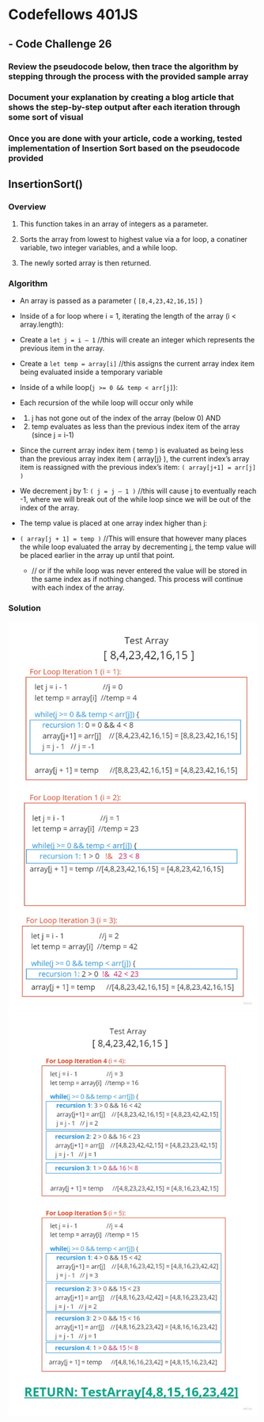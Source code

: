 # Codefellows 401JS

## - Code Challenge 26

### Review the pseudocode below, then trace the algorithm by stepping through the process with the provided sample array

### Document your explanation by creating a blog article that shows the step-by-step output after each iteration through some sort of visual  

### Once you are done with your article, code a working, tested implementation of Insertion Sort based on the pseudocode provided

## InsertionSort()

### Overview

1) This function takes in an array of integers as a parameter.

2) Sorts the array from lowest to highest value via a for loop, a conatiner variable, two integer variables, and a while loop.

3) The newly sorted array is then returned.

### Algorithm

+ An array is passed as a parameter ( `[8,4,23,42,16,15]` )
+ Inside of a for loop where i = 1, iterating the length of the array (i < array.length):
 + Create a `let j = i – 1` //this will create an integer which represents the previous item in the array.
 + Create a `let temp = array[i]` //this assigns the current array index item being evaluated inside a temporary variable

 + Inside of a while loop(`j >= 0 && temp < arr[j]`):
  + Each recursion of the while loop will occur only while 
  + 1) j has not gone out of the index of the array (below 0) AND
  + 2) temp evaluates as less than the previous index item of the array (since j = i-1)
   + Since the current array index item ( temp ) is evaluated as being less than the previous array index item ( array[j} ), the current index’s array item is reassigned with the previous index’s item:
    `( array[j+1] = arr[j] )`
   + We decrement j by 1: 
   `( j = j – 1 )`  //this will cause j to eventually reach -1, where we will break out of the while loop since we will be out of the index of the array.
   + The temp value is placed at one array index higher than j:

+ `( array[j + 1] = temp )`   //This will ensure that however many places the while loop evaluated the array by decrementing j, the temp value will be placed earlier in the array up until that point.
   + // or if the while loop was never entered the value will be stored in the same index as if nothing changed. This process will continue with each index of the array.

### Solution

![For Loop iteration 1-3](./whiteboard1.jpg)
![For Loop iteration 4-5](./whiteboard2.jpg)
